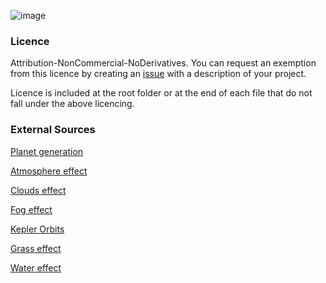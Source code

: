 ![image](https://github.com/user-attachments/assets/68655244-2aad-48f7-9f8f-0073a9175e77)

### Licence ###

Attribution-NonCommercial-NoDerivatives. You can request an exemption from this licence by creating an [issue](https://github.com/AntoineCharton/Open-Horizons/issues) with a description of your project.

Licence is included at the root folder or at the end of each file that do not fall under the above licencing.

### External Sources ###

[Planet generation](https://github.com/SebLague/Procedural-Planets?tab=MIT-1-ov-file)

[Atmosphere effect](https://github.com/sinnwrig/URP-Atmosphere?tab=MIT-1-ov-file)

[Clouds effect](https://github.com/jiaozi158/UnityVolumetricCloudsURP?tab=MIT-1-ov-file)

[Fog effect](https://github.com/sinnwrig/URP-Fog-Volumes?tab=MIT-1-ov-file)

[Kepler Orbits](https://github.com/Karth42/SimpleKeplerOrbits?tab=MIT-1-ov-file)

[Grass effect](https://github.com/Cyanilux/URP_GrassGeometryShader?tab=MIT-1-ov-file)

[Water effect](https://github.com/walterpalladino/urp-shaders?tab=GPL-3.0-1-ov-file)